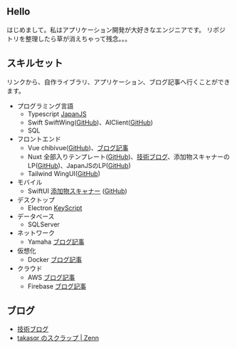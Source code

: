 ## Hello

はじめまして。私はアプリケーション開発が大好きなエンジニアです。
リポジトリを整理したら草が消えちゃって残念。。。

## スキルセット

リンクから、自作ライブラリ、アプリケーション、ブログ記事へ行くことができます。

- プログラミング言語
    * Typescript [JapanJS](https://japanjs.org)
    * Swift SwiftWing([GitHub](https://github.com/takasqr/SwiftWing))、AIClient([GitHub](https://github.com/takasqr/AIClient))
    * SQL
- フロントエンド
    * Vue chibivue([GitHub](https://github.com/takasqr/chibivue))、[ブログ記事](https://blog.takasqr.dev/vuejs)
    * Nuxt 全部入りテンプレート([GitHub](https://github.com/takasqr/nuxt-template))、[技術ブログ](https://blog.takasqr.dev/nuxt)、添加物スキャナーのLP([GitHub](https://github.com/takasqr/FoodAdditiveScanner-LP))、JapanJSのLP([GitHub](https://github.com/japanjsorg/japanjsorg))
    * Tailwind WingUI([GitHub](https://github.com/takasqr/WingUI))
- モバイル
    * SwiftUI [添加物スキャナー](https://foodadditive.app) ([GitHub](https://github.com/takasqr/FoodAdditiveScanner-iOS))
- デスクトップ
    * Electron [KeyScript](https://keyscript.app)
- データベース
    * SQLServer
- ネットワーク
   * Yamaha [ブログ記事](https://blog.takasqr.dev/yamaha)
- 仮想化
    * Docker [ブログ記事](https://blog.takasqr.dev/docker)
- クラウド
    * AWS [ブログ記事](https://blog.takasqr.dev/aws)
    * Firebase [ブログ記事](https://blog.takasqr.dev/firebase)

## ブログ

- [技術ブログ](https://blog.takasqr.dev)
- [takasqr のスクラップ | Zenn](https://zenn.dev/takasqr?tab=scraps)


